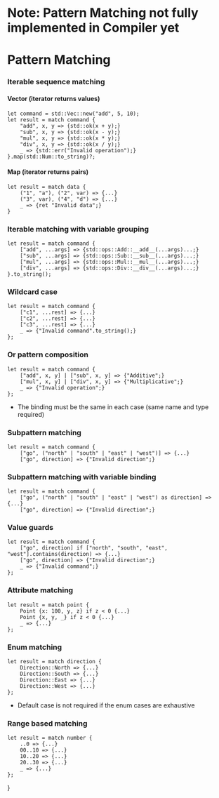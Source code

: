 # Note: Pattern Matching not fully implemented in Compiler yet

# Pattern Matching
### Iterable sequence matching
#### Vector (iterator returns values)
```s++
let command = std::Vec::new("add", 5, 10);
let result = match command {
    "add", x, y => {std::ok(x + y);}
    "sub", x, y => {std::ok(x - y);}
    "mul", x, y => {std::ok(x * y);}
    "div", x, y => {std::ok(x / y);}
    _ => {std::err("Invalid operation");}
}.map(std::Num::to_string)?;
```

#### Map (iterator returns pairs)
```s++
let result = match data {
    ("1", "a"), ("2", var) => {...}
    ("3", var), ("4", "d") => {...}
    _ => {ret "Invalid data";}
}
```

### Iterable matching with variable grouping
```s++
let result = match command {
    ["add", ...args] => {std::ops::Add::__add__(...args)...;}
    ["sub", ...args] => {std::ops::Sub::__sub__(...args)...;}
    ["mul", ...args] => {std::ops::Mul::__mul__(...args)...;}
    ["div", ...args] => {std::ops::Div::__div__(...args)...;}
}.to_string();
```

### Wildcard case
```s++
let result = match command {
    ["c1", ...rest] => {...}
    ["c2", ...rest] => {...}
    ["c3", ...rest] => {...}
    _ => {"Invalid command".to_string();}
};
```

### Or pattern composition
```s++
let result = match command {
    ["add", x, y] | ["sub", x, y] => {"Additive";}
    ["mul", x, y] | ["div", x, y] => {"Multiplicative";}
    _ => {"Invalid operation";}
};
```
- The binding must be the same in each case (same name and type required)

### Subpattern matching
```s++
let result = match command {
    ["go", ("north" | "south" | "east" | "west")] => {...}
    ["go", direction] => {"Invalid direction";}
```

### Subpattern matching with variable binding
```s++
let result = match command {
    ["go", ("north" | "south" | "east" | "west") as direction] => {...}
    ["go", direction] => {"Invalid direction";}
```

### Value guards
```s++
let result = match command {
    ["go", direction] if ["north", "south", "east", "west"].contains(direction) => {...}
    ["go", direction] => {"Invalid direction";}
    _ => {"Invalid command";}
};
```

### Attribute matching
```s++
let result = match point {
    Point {x: 100, y, z} if z < 0 {...}
    Point {x, y, _} if z < 0 {...}
    _ => {...}
};
```

### Enum matching
```s++
let result = match direction {
    Direction::North => {...}
    Direction::South => {...}
    Direction::East => {...}
    Direction::West => {...}
};
```
- Default case is not required if the enum cases are exhaustive


### Range based matching
```s++
let result = match number {
    ..0 => {...}
    00..10 => {...}
    10..20 => {...}
    20..30 => {...}
    _ => {...}
};
```
}
```

